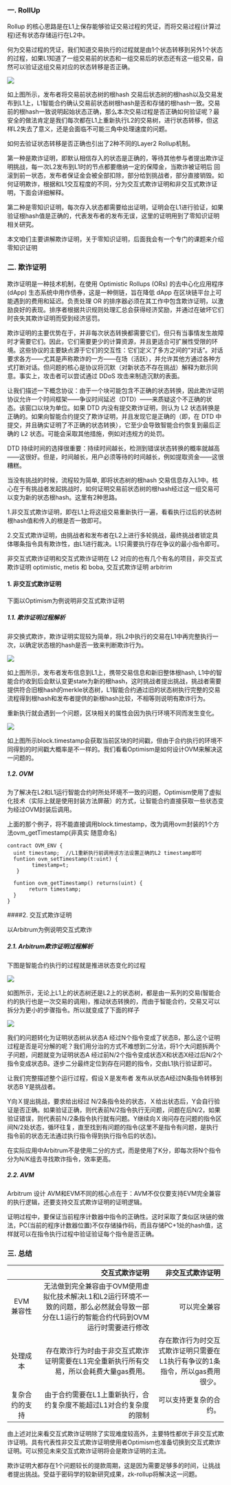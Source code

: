 ### 一. RollUp

Rollup 的核心思路是在L1上保存能够验证交易过程的凭证，而将交易过程(计算过程)还有状态存储运行在L2中。

何为交易过程的凭证，我们知道交易执行的过程就是由1个状态转移到另外1个状态的过程，如果L1知道了一组交易前的状态和一组交易后的状态还有这一组交易，自然可以验证这组交易对应的状态转移是否正确。

![](https://github.com/guoshijiang/layer2/blob/main/images/24.jpeg)

如上图所示，发布者将交易前状态树的根hash 交易后状态树的根hash以及交易发布到L1上，L1智能合约确认交易前状态树根hash是否和存储的根hash一致。交易前的根hash一致说明起始状态正确，那么本次交易过程是否正确如何验证呢？最安全的做法肯定是我们每次都在L1上重新执行L2的交易树，进行状态转移，但这样L2失去了意义，还是会面临不可能三角中处理速度的问题。

如何去验证状态转移是否正确也引出了2种不同的Layer2 Rollup机制。

第一种是欺诈证明，即默认相信存入的状态是正确的，等待其他参与者提出欺诈证明挑战，每一次L2发布到L1时的节点都要缴纳一定的保障金，当欺诈被证明后 回滚到前一状态，发布者保证金会被全部扣除，部分给到挑战者，部分直接销毁。如何证明欺诈，根据和L1交互程度的不同，分为交互式欺诈证明和非交互式欺诈证明，下面会详细解释。

第二种是零知识证明，每次存入状态都需要给出证明，证明会在L1进行验证，如果验证根hash值是正确的，代表发布者的发布无误，这里的证明用到了零知识证明相关研究。

本文咱们主要讲解欺诈证明，关于零知识证明，后面我会有一个专门的课题来介绍零知识证明

### 二.  欺诈证明

欺诈证明是一种技术机制，在使用 Optimistic Rollups (ORs) 的去中心化应用程序 (dApp) 生态系统中用作债券，这是一种侧链，旨在降低 dApp 在区块链平台上可能遇到的费用和延迟。负责处理 OR 的排序器必须在其工作中包含欺诈证明，以激励良好的表现。排序者根据共识规则处理汇总会获得经济奖励，并通过在破坏它们时丧失其欺诈证明而受到经济惩罚。

欺诈证明的主要优势在于，并非每次状态转换都需要它们，但只有当事情发生故障时才需要它们。因此，它们需要更少的计算资源，并且更适合可扩展性受限的环境。这些协议的主要缺点源于它们的交互性：它们定义了多方之间的“对话”。对话要求各方——尤其是声称欺诈的一方——在场（活跃），并允许其他方通过各种方式打断对话。但问题的核心是协议将沉默（对新状态不存在挑战）解释为默示同意。事实上，攻击者可以尝试通过 DDoS 攻击来制造沉默的表面。

让我们描述一下概念协议：由于一个块可能包含不正确的状态转换，因此欺诈证明协议允许一个时间框架——争议时间延迟（DTD）——来质疑这个不正确的状态。该窗口以块为单位。如果 DTD 内没有提交欺诈证明，则认为 L2 状态转换是正确的。如果向智能合约提交了欺诈证明，并且发现它是正确的（即，在 DTD 中提交，并且确实证明了不正确的状态转换），它至少会导致智能合约恢复到最后正确的 L2 状态。可能会采取其他措施，例如对违规方的处罚。

DTD 持续时间的选择很重要：持续时间越长，检测到错误状态转换的概率就越高——这很好。但是，时间越长，用户必须等待的时间越长，例如提取资金——这很糟糕。

当没有挑战的时候，流程较为简单, 即将状态树的根hash 交易信息存入L1中。核心在于有挑战者发起挑战时，如何证明交易前状态树的根hash经过这一组交易可以变为新的状态根hash。这里有2种思路。

1.非交互式欺诈证明，即在L1上将这组交易重新执行一遍，看看执行过后的状态树 根hash值和传入的根是否一致即可。

2.交互式欺诈证明，由挑战者和发布者在L2上进行多轮挑战，最终挑战者锁定具体哪条指令具有欺诈性，由L1进行裁决。L1只需要执行存在争议的最小指令即可。

非交互式欺诈证明和交互式欺诈证明在 L2 对应的也有几个有名的项目，非交互式欺诈证明 optimistic, metis 和 boba, 交互式欺诈证明 arbitrim

#### 1. 非交互式欺诈证明

下面以Optimism为例说明非交互式欺诈证明

##### 1.1. 欺诈证明过程解析

非交换式欺诈，欺诈证明实现较为简单，将L2中执行的交易在L1中再完整执行一次，以确定状态根的hash是否一致来判断欺诈行为。

![](https://github.com/guoshijiang/layer2/blob/main/images/25.jpeg)

如上图所示，发布者发布信息到L1上，携带交易信息和新旧整体根hash, L1中的智能合约收到后会默认变更state为新的根hash，这时挑战者提出挑战，挑战者需要提供符合旧根hash的merkle状态树，L1智能合约通过旧的状态树执行完整的交易流程得到根hash和发布者提供的新根hash比较，不相等则说明有欺诈行为。

重新执行就会遇到一个问题，区块相关的属性会因为执行环境不同而发生变化。

![](https://github.com/guoshijiang/layer2/blob/main/images/26.jpeg)

如上图所示block.timestamp会获取当前区块的时间戳，但由于合约执行的环境不同得到的时间戳大概率是不一样的。我们看看Optimism是如何设计OVM来解决这一问题的。

##### 1.2. OVM

为了解决在L2和L1运行智能合约时所处环境不一致的问题，Optimism使用了虚拟化技术（实际上就是使用封装方法屏蔽）的方式，让智能合约直接获取一些状态变为经过OVM封装后调用。

上面的那个例子，将不能直接调用block.timestamp，改为调用ovm封装的1个方法ovm_getTimestamp(非真实 随意命名)

```
contract OVM_ENV {
  uint timestamp;  //L1重新执行前调用该方法设置正确的L2 timestamp即可  
  funtion ovm_setTimestamp(t:uint) {      
        timestamp=t;     
   } 
  
  funtion ovm_getTimestamp() returns(uint) {
       return timestamp;
  }
}
```

####2. 交互式欺诈证明

以Arbitrum为例说明交互式欺诈

##### 2.1. Arbitrum欺诈证明过程解析

下图是智能合约执行的过程就是推进状态变化的过程

![](https://github.com/guoshijiang/layer2/blob/main/images/27.png)

如图所示，无论上L1上的状态树还是L2上的状态树，都是由一系列的交易(智能合约的执行也是一次交易的调用)，推动状态转换的，而由于智能合约，交易又可以拆分为更小的步骤指令。所以就变成了下面的样子

![](https://github.com/guoshijiang/layer2/blob/main/images/28.png)

我们的问题转化为证明状态树从状态A 经过N个指令变成了状态B，那么这个证明过程是否是可分解的呢？我们用分治的方式不难想到二分法，将1个大问题拆两个子问题，问题就变为证明状态A 经过前N/2个指令变成状态X和状态X经过后N/2个指令变成状态B。逐步二分最终定位到存在问题的指令，交由L1执行验证即可。

让我们完整描述整个运行过程，假设Ｘ是发布者 发布从状态A经过N条指令转移到状态B Y是挑战者。

Y向Ｘ提出挑战，要求给出经过 N/2条指令处的状态，Ｘ给出状态后，Y会自行验证是否正确。如果验证正确，则代表前N/2指令执行无问题，问题在后N/2，如果验证错误，则代表前Ｎ/2条指令执行就有问题。Y继续向Ｘ询问存在问题的指令区间N/2处状态，循环往复，直至找到有问题的指令(这里不是指令有问题，是执行指令前的状态无法通过执行指令得到执行指令后的状态)。

在实际应用中Arbitrum不是使用二分的方式，而是使用了K分，即每次将N个指令分为N/K组去寻找欺诈指令，效率更高。

##### 2.2. AVM

Arbitrum 设计 AVM和EVM不同的核心点在于：AVM不仅仅要支持EVM完全兼容的执行逻辑，还要支持交互式欺诈证明的证明逻辑。

证明过程中，要保证当前程序计数器中指令的正确性。这时采取了类似区块链的做法，PC(当前的程序计数器位置)不仅存储操作码，而且存储PC+1处的hash值，这样就可以在指令执行过程中验证验证每个指令是否正确。

### 三. 总结

|| 交互式欺诈证明|非交互式欺诈证明|
|:-------------------:|-------------------:|-------------------:|
|EVM兼容性| 无法做到完全兼容由于OVM使用虚拟化技术解决L1和L2运行环境不一致的问题，那么必然就会导致一部分在L1运行的智能合约代码到OVM运行时需要进行修改 |  可以完全兼容
|处理成本|存在欺诈行为时由于非交互式欺诈证明需要在L1完全重新执行所有交易，所以会耗费大量gas费用。| 存在欺诈行为时交互式欺诈证明只需要在L1执行有争议的1条指令，所以gas费用很少。
|复杂合约的支持| 由于合约需要在L1上重新执行，合约复杂度不能超过L1对合约复杂度的限制 | 可以支持更复杂的合约。

由上述对比来看交互式欺诈证明除了实现难度较高外，主要特性都优于非交互式欺诈证明。具有代表性非交互式欺诈证明使用者Optimism也准备切换到交互式欺诈证明。可以预见未来交互式欺诈证明将会是欺诈证明的主流。

欺诈证明大都存在1个问题较长的提款周期，这是因为需要足够多的时间，让挑战者提出挑战。受益于密码学的较新研究成果，zk-rollup将解决这一问题。